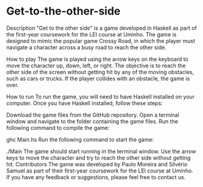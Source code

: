 # Get-to-the-other-side
Description
"Get to the other side" is a game developed in Haskell as part of the first-year coursework for the LEI course at Uminho. The game is designed to mimic the popular game Crossy Road, in which the player must navigate a character across a busy road to reach the other side.

How to play
The game is played using the arrow keys on the keyboard to move the character up, down, left, or right. The objective is to reach the other side of the screen without getting hit by any of the moving obstacles, such as cars or trucks. If the player collides with an obstacle, the game is over.

How to run
To run the game, you will need to have Haskell installed on your computer. Once you have Haskell installed, follow these steps:

Download the game files from the GitHub repository.
Open a terminal window and navigate to the folder containing the game files.
Run the following command to compile the game:

ghc Main.hs
Run the following command to start the game:

./Main
The game should start running in the terminal window. Use the arrow keys to move the character and try to reach the other side without getting hit.
Contributors
The game was developed by Paulo Moreira and Silvério Samuel as part of their first-year coursework for the LEI course at Uminho. If you have any feedback or suggestions, please feel free to contact us.
